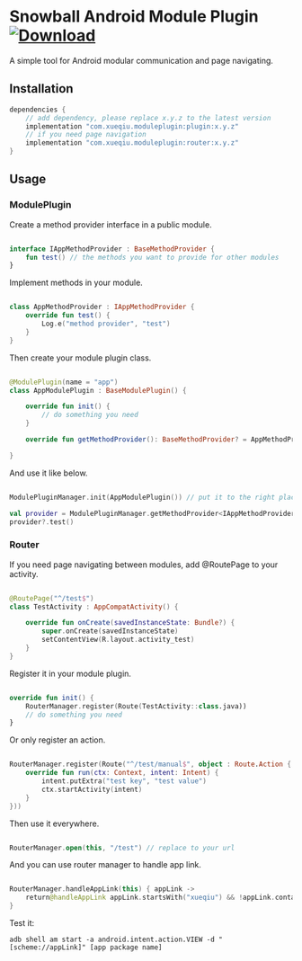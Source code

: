 Snowball Android Module Plugin [ ![Download](https://api.bintray.com/packages/aquarids/maven/plugin/images/download.svg?version=0.1.0) ](https://bintray.com/aquarids/maven/plugin/0.1.0/link)
============

A simple tool for Android modular communication and page navigating.

## Installation

```groovy
dependencies {
    // add dependency, please replace x.y.z to the latest version
    implementation "com.xueqiu.moduleplugin:plugin:x.y.z"
    // if you need page navigation
    implementation "com.xueqiu.moduleplugin:router:x.y.z"
}
```

## Usage

### ModulePlugin

Create a method provider interface in a public module.
```kotlin

interface IAppMethodProvider : BaseMethodProvider {
    fun test() // the methods you want to provide for other modules
}
```

Implement methods in your module.
```kotlin

class AppMethodProvider : IAppMethodProvider {
    override fun test() {
        Log.e("method provider", "test")
    }
}
```

Then create your module plugin class.
```kotlin

@ModulePlugin(name = "app")
class AppModulePlugin : BaseModulePlugin() {

    override fun init() {
        // do something you need
    }

    override fun getMethodProvider(): BaseMethodProvider? = AppMethodProvider() // replace to your module method provider

}

```

And use it like below.
```kotlin

ModulePluginManager.init(AppModulePlugin()) // put it to the right place

val provider = ModulePluginManager.getMethodProvider<IAppMethodProvider>("app")
provider?.test()
```

### Router

If you need page navigating between modules, add @RoutePage to your activity.

```kotlin

@RoutePage("^/test$")
class TestActivity : AppCompatActivity() {

    override fun onCreate(savedInstanceState: Bundle?) {
        super.onCreate(savedInstanceState)
        setContentView(R.layout.activity_test)
    }
}
```

Register it in your module plugin.
```kotlin

override fun init() {
    RouterManager.register(Route(TestActivity::class.java))
    // do something you need
}

```

Or only register an action.
```kotlin

RouterManager.register(Route("^/test/manual$", object : Route.Action {
    override fun run(ctx: Context, intent: Intent) {
        intent.putExtra("test key", "test value")
        ctx.startActivity(intent)
    }
}))
```

Then use it everywhere.
```kotlin

RouterManager.open(this, "/test") // replace to your url

```

And you can use router manager to handle app link.
```kotlin

RouterManager.handleAppLink(this) { appLink ->
    return@handleAppLink appLink.startsWith("xueqiu") && !appLink.contains("https") // replace this line to your rules
}
```

Test it: 
```
adb shell am start -a android.intent.action.VIEW -d "[scheme://appLink]" [app package name]
```
